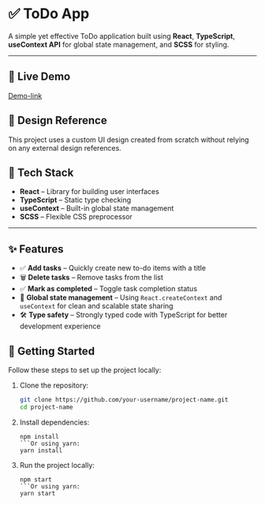 # ✅ ToDo App

A simple yet effective ToDo application built using **React**, **TypeScript**, **useContext API** for global state management, and **SCSS** for styling.

---

## 🔗 Live Demo

[Demo-link](https://stanishevskyy.github.io/todo-app/)

## 🎨 Design Reference

This project uses a custom UI design created from scratch without relying on any external design references.

## 🔧 Tech Stack

- **React** – Library for building user interfaces
- **TypeScript** – Static type checking
- **useContext** – Built-in global state management
- **SCSS** – Flexible CSS preprocessor

---

## ✨ Features

- ✅ **Add tasks** – Quickly create new to-do items with a title
- 🗑️ **Delete tasks** – Remove tasks from the list
- ✅ **Mark as completed** – Toggle task completion status
- 🧠 **Global state management** – Using `React.createContext` and `useContext` for clean and scalable state sharing
- 🛠️ **Type safety** – Strongly typed code with TypeScript for better development experience

## 🚀 Getting Started

Follow these steps to set up the project locally:

1. Clone the repository:

   ```bash
   git clone https://github.com/your-username/project-name.git
   cd project-name
   ```

2. Install dependencies:

   ````Using npm:
   npm install
   ```Or using yarn:
   yarn install
   ````

3. Run the project locally:

   ````Using npm:
   npm start
   ```Or using yarn:
   yarn start
   ````
